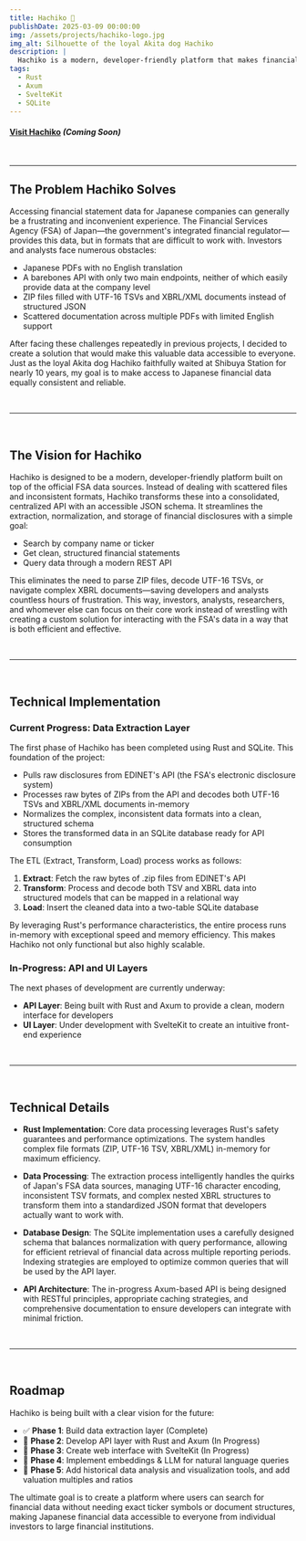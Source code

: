 ```yaml
---
title: Hachiko 🚀
publishDate: 2025-03-09 00:00:00
img: /assets/projects/hachiko-logo.jpg
img_alt: Silhouette of the loyal Akita dog Hachiko
description: |
  Hachiko is a modern, developer-friendly platform that makes financial data for Japanese companies accessible and consistent. It transforms the complex, scattered financial disclosures from Japan's Financial Services Agency into clean, structured data through a streamlined ETL process and API.
tags:
  - Rust
  - Axum
  - SvelteKit
  - SQLite
---
```


#### [Visit Hachiko](#) *(Coming Soon)*

<br />

---

## The Problem Hachiko Solves

Accessing financial statement data for Japanese companies can generally be a frustrating and inconvenient experience. The Financial Services Agency (FSA) of Japan—the government's integrated financial regulator—provides this data, but in formats that are difficult to work with. Investors and analysts face numerous obstacles:

- Japanese PDFs with no English translation
- A barebones API with only two main endpoints, neither of which easily provide data at the company level
- ZIP files filled with UTF-16 TSVs and XBRL/XML documents instead of structured JSON
- Scattered documentation across multiple PDFs with limited English support

After facing these challenges repeatedly in previous projects, I decided to create a solution that would make this valuable data accessible to everyone. Just as the loyal Akita dog Hachiko faithfully waited at Shibuya Station for nearly 10 years, my goal is to make access to Japanese financial data equally consistent and reliable.

<br />

---

<br />

## The Vision for Hachiko

Hachiko is designed to be a modern, developer-friendly platform built on top of the official FSA data sources. Instead of dealing with scattered files and inconsistent formats, Hachiko transforms these into a consolidated, centralized API with an accessible JSON schema. It streamlines the extraction, normalization, and storage of financial disclosures with a simple goal:

- Search by company name or ticker
- Get clean, structured financial statements
- Query data through a modern REST API

This eliminates the need to parse ZIP files, decode UTF-16 TSVs, or navigate complex XBRL documents—saving developers and analysts countless hours of frustration. This way, investors, analysts, researchers, and whomever else can focus on their core work instead of wrestling with creating a custom solution for interacting with the FSA's data in a way that is both efficient and effective.

<br />

---

<br />

## Technical Implementation

### Current Progress: Data Extraction Layer

The first phase of Hachiko has been completed using Rust and SQLite. This foundation of the project:

- Pulls raw disclosures from EDINET's API (the FSA's electronic disclosure system)
- Processes raw bytes of ZIPs from the API and decodes both UTF-16 TSVs and XBRL/XML documents in-memory
- Normalizes the complex, inconsistent data formats into a clean, structured schema
- Stores the transformed data in an SQLite database ready for API consumption

The ETL (Extract, Transform, Load) process works as follows:

1. **Extract**: Fetch the raw bytes of .zip files from EDINET's API
2. **Transform**: Process and decode both TSV and XBRL data into structured models that can be mapped in a relational way
3. **Load**: Insert the cleaned data into a two-table SQLite database

By leveraging Rust's performance characteristics, the entire process runs in-memory with exceptional speed and memory efficiency. This makes Hachiko not only functional but also highly scalable.

### In-Progress: API and UI Layers

The next phases of development are currently underway:

- **API Layer**: Being built with Rust and Axum to provide a clean, modern interface for developers
- **UI Layer**: Under development with SvelteKit to create an intuitive front-end experience

<br />

---

<br />

## Technical Details

- **Rust Implementation**: Core data processing leverages Rust's safety guarantees and performance optimizations. The system handles complex file formats (ZIP, UTF-16 TSV, XBRL/XML) in-memory for maximum efficiency.

- **Data Processing**: The extraction process intelligently handles the quirks of Japan's FSA data sources, managing UTF-16 character encoding, inconsistent TSV formats, and complex nested XBRL structures to transform them into a standardized JSON format that developers actually want to work with.

- **Database Design**: The SQLite implementation uses a carefully designed schema that balances normalization with query performance, allowing for efficient retrieval of financial data across multiple reporting periods. Indexing strategies are employed to optimize common queries that will be used by the API layer.

- **API Architecture**: The in-progress Axum-based API is being designed with RESTful principles, appropriate caching strategies, and comprehensive documentation to ensure developers can integrate with minimal friction.

<br />

---

<br />

## Roadmap

Hachiko is being built with a clear vision for the future:

- ✅ **Phase 1**: Build data extraction layer (Complete)
- 🚧 **Phase 2**: Develop API layer with Rust and Axum (In Progress)
- 🚧 **Phase 3**: Create web interface with SvelteKit (In Progress)
- 📅 **Phase 4**: Implement embeddings & LLM for natural language queries
- 📅 **Phase 5**: Add historical data analysis and visualization tools, and add valuation multiples and ratios

The ultimate goal is to create a platform where users can search for financial data without needing exact ticker symbols or document structures, making Japanese financial data accessible to everyone from individual investors to large financial institutions.